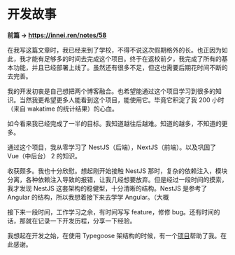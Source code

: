# 开发故事

**前篇 → https://innei.ren/notes/58**

在我写这篇文章时，我已经来到了学校，不得不说这次假期格外的长。也正因为如此，我才能有足够多的时间去完成这个项目。终于在返校前夕，我完成了所有的基本功能，并且已经部署上线了。虽然还有很多不足，但这也需要后期花时间不断的去完善。

我的开发初衷是自己想把两个博客融合。也希望能通过这个项目学习到很多的知识。当然我更希望更多人能看到这个项目，能使用它。毕竟它积淀了我 200 小时（来自 wakatime 的统计结果）的心血。

如今看来我已经完成了一半的目标。我知道越往后越难。知道的越多，不知道的更多。

通过这个项目，我从零学习了 NestJS（后端），NextJS（前端）。以及巩固了 Vue（中后台） 2 的知识。

收获颇多。我也十分欣慰。想起刚开始接触 NestJS 那时，复杂的依赖注入，模块分离，各种依赖注入导致的报错，让我几经想要放弃。但是经过一段时间的摸索，我才发现 NestJS 这套架构的稳健型，十分清晰的结构。NestJS 是参考了 Angular 的结构，所以我想着接下来去学学 Angular。（大概

接下来一段时间，工作学习之余，有时间写写 feature，修修 bug。还有时间的话，那就在记录一下开发历程，分享一下经验。

我想起在开发之始，在使用 Typegoose 架结构的时候，有一个[项目](https://github.com/jiayisheji/nest-cnode)帮助了我。在此感谢。
